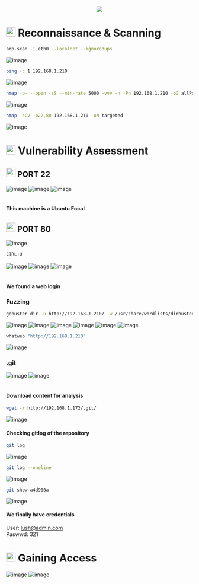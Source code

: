 <h1 align="center"><picture><img src = "https://github.com/user-attachments/assets/104873e8-46e1-4264-a1e7-51389bc48a1e"></picture></h1>

<h1><picture><img src="https://media2.giphy.com/media/QssGEmpkyEOhBCb7e1/giphy.gif?cid=ecf05e47a0n3gi1bfqntqmob8g9aid1oyj2wr3ds3mg700bl&rid=giphy.gif" width ="25"> </picture>Reconnaissance & Scanning</h1>

```bash
arp-scan -I eth0 --localnet --ignoredups
```
![image](https://github.com/user-attachments/assets/de8e5575-0453-497e-80f7-9467daf35c28)

```bash
ping -c 1 192.168.1.210
```
![image](https://github.com/user-attachments/assets/88319795-5f50-45a4-b7e0-4a89fca4c012)

```bash
nmap -p- --open -sS --min-rate 5000 -vvv -n -Pn 192.168.1.210 -oG allPorts
```
![image](https://github.com/user-attachments/assets/caab3713-32f9-45cb-9347-4540c21e16df)

```bash
nmap -sCV -p22,80 192.168.1.210 -oN targeted
```
![image](https://github.com/user-attachments/assets/9d7977fb-b01e-4c8f-9237-8b3dcb959f48)

<h1><picture><img src="https://media2.giphy.com/media/QssGEmpkyEOhBCb7e1/giphy.gif?cid=ecf05e47a0n3gi1bfqntqmob8g9aid1oyj2wr3ds3mg700bl&rid=giphy.gif" width ="25"> </picture>Vulnerability Assessment</h1>

<h2><picture><img src="https://media2.giphy.com/media/QssGEmpkyEOhBCb7e1/giphy.gif?cid=ecf05e47a0n3gi1bfqntqmob8g9aid1oyj2wr3ds3mg700bl&rid=giphy.gif" width ="25"> </picture>PORT 22</h2>

![image](https://github.com/user-attachments/assets/fb033fd8-2155-4cbd-8e52-9f1a9a42d500)
![image](https://github.com/user-attachments/assets/df1662e7-8ff5-4ea0-9eb2-bd2c1f0f207f)
![image](https://github.com/user-attachments/assets/e7765820-701f-4ab2-bba6-afb011e37593)<br>
<br>
#### **This machine is a Ubuntu Focal**

<h2><picture><img src="https://media2.giphy.com/media/QssGEmpkyEOhBCb7e1/giphy.gif?cid=ecf05e47a0n3gi1bfqntqmob8g9aid1oyj2wr3ds3mg700bl&rid=giphy.gif" width ="25"> </picture>PORT 80</h2>

![image](https://github.com/user-attachments/assets/d42310cb-ab4b-46fe-8bf3-6754bf48e422)

``CTRL+U``
<br>
<br>
![image](https://github.com/user-attachments/assets/94f0d78a-3a61-48f3-b968-07132e49bc7a)
![image](https://github.com/user-attachments/assets/87d49f77-cc5a-4aa5-9daf-eb9186bd72ed)
![image](https://github.com/user-attachments/assets/c8ee583d-de18-4adf-ba69-4fabeb1977e3)<br>
<br>
#### **We found a web login**

### **Fuzzing**
```bash
gobuster dir -u http://192.168.1.210/ -w /usr/share/wordlists/dirbuster/directory-list-lowercase-2.3-medium.txt -x txt,py,php,sh,html,js
```
![image](https://github.com/user-attachments/assets/dbad34e3-bd2f-4f82-922e-97e197aca627)
![image](https://github.com/user-attachments/assets/9821288a-4bc4-40c7-a197-5ee7129a8fde)
![image](https://github.com/user-attachments/assets/8660a7ea-4ec9-4510-87c1-4c3c5c0d98dd)
![image](https://github.com/user-attachments/assets/3216459f-0e6e-4f5b-a488-d0def89b5a41)
![image](https://github.com/user-attachments/assets/2d8a2c67-dfc0-4bde-bfc9-61546d49ea94)
![image](https://github.com/user-attachments/assets/e9754472-778d-4b38-aa5f-35641fe76548)

```bash
whatweb "http://192.168.1.210"
```
![image](https://github.com/user-attachments/assets/9897106f-25dd-4fda-8a3e-f2b6e8d2ef01)

### **.git**
![image](https://github.com/user-attachments/assets/75deb6fc-8d73-4be7-9e1b-afd111bdf1e7)
![image](https://github.com/user-attachments/assets/9a9828e5-b238-478c-8741-10275f16d3e8)
<br>
<br>
#### **Download content for analysis**
```bash
wget -r http://192.168.1.172/.git/
```
![image](https://github.com/user-attachments/assets/d7394a20-d0f7-4b50-af99-eecdee7674bb)

#### **Checking gitlog of the repository**
```bash
git log
```
![image](https://github.com/user-attachments/assets/967b793f-91c8-4ca7-a92a-8783711c90d6)

```bash
git log --oneline
```
![image](https://github.com/user-attachments/assets/7285dea1-a75d-4c84-9816-e2779fd60645)

```bash
git show a4d900a
```
![image](https://github.com/user-attachments/assets/d01f05b0-960f-492b-aa69-978889012c18)

#### **We finally have credentials**
User:    lush@admin.com<br>
Paswwd:  321

<h1><picture><img src="https://media2.giphy.com/media/QssGEmpkyEOhBCb7e1/giphy.gif?cid=ecf05e47a0n3gi1bfqntqmob8g9aid1oyj2wr3ds3mg700bl&rid=giphy.gif" width ="25"> </picture>Gaining Access</h1>

![image](https://github.com/user-attachments/assets/62bbcd1d-acd3-403d-bd08-3df3892d5cfe)
![image](https://github.com/user-attachments/assets/3be015c2-096e-4a02-a50e-eb939a87385b)












